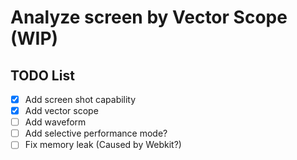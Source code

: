 # Analyze screen by Vector Scope (WIP)

## TODO List
- [x] Add screen shot capability
- [x] Add vector scope
- [ ] Add waveform
- [ ] Add selective performance mode?
- [ ] Fix memory leak (Caused by Webkit?)
